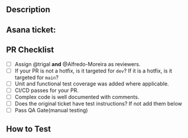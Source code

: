 ## Description

<!-- Describe your changes here -->

## Asana ticket:

## PR Checklist

<!-- Please validate your changes with the checklist below before marking for code review. -->

- [ ] Assign @trigal **and** @Alfredo-Moreira as reviewers.
- [ ] If your PR is not a hotfix, is it targeted for `dev`? If it is a hotfix, is it targeted for `main`?
- [ ] Unit and functional test coverage was added where applicable.
- [ ] CI/CD passes for your PR.
- [ ] Complex code is well documented with comments.
- [ ] Does the original ticket have test instructions? If not add them below
- [ ] Pass QA Gate(manual testing)

## How to Test

<!-- Provide instructions for how to test/validate the changes. -->
